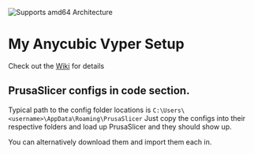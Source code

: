 ![Supports amd64 Architecture][op-vyper-amd64-shield]

# My Anycubic Vyper Setup
Check out the [Wiki](https://github.com/rchamp26/Octoprint_AnycubicVyper/wiki) for details

## PrusaSlicer configs in code section. 
Typical path to the config folder locations is `C:\Users\<username>\AppData\Roaming\PrusaSlicer`
Just copy the configs into their respective folders and load up PrusaSlicer and they should show up. 

You can alternatively download them and import them each in.

[op-vyper-amd64-shield]: https://img.shields.io/badge/amd64-yes-green.svg?style=flat
